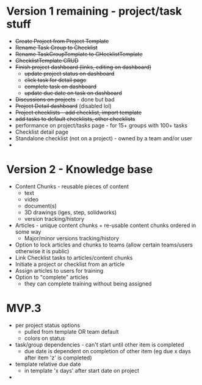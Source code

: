 # Version 1 remaining - project/task stuff
* ~~Create Project from Project Template~~
* ~~Rename Task Group to Checklist~~
* ~~Rename TaskGroupTemplate to CHecklistTemplate~~
* ~~ChecklistTemplate CRUD~~
* ~~Finish project dashboard (links, editing on dashboard)~~
  * ~~update project status on dashboard~~
  * ~~click task for detail page~~
  * ~~complete task on dashboard~~
  * ~~update due date on task on dashboard~~
* ~~Discussions on projects~~ - done but bad
* ~~Project Detail dashboard~~ (disabled lol)
* ~~Project checklists - add checklist, import template~~
* ~~add tasks to default checklists, other checklists~~
* performance on project/tasks page - for 15+ groups with 100+ tasks
* Checklist detail page
* Standalone checklist (not on a project) - owned by a team and/or user
* 
# Version 2 - Knowledge base
* Content Chunks - reusable pieces of content
  * text
  * video
  * document(s)
  * 3D drawings (iges, step, solidworks)
  * version tracking/history
* Articles - unique content chunks + re-usable content chunks ordered in some way
  * Major/minor versions tracking/history
* Option to lock articles and chunks to teams (allow certain teams/users otherwise it is public)
* Link Checklist tasks to articles/content chunks
* Initiate a project or checklist from an article
* Assign articles to users for training
* Option to "complete" articles
  * they can complete training without being assigned

# MVP.3
* per project status options
  * pulled from template OR team default
  * colors on status
* task/group dependencies - can't start until other item is completed
  * due date is dependent on completion of other item (eg due x days after item 'z' is completed)
* template relative due date
  * in template 'x days' after start date on project
* 
